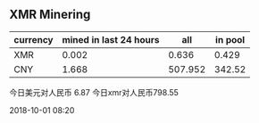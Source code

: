 ## XMR Minering

|currency|mined in last 24 hours|all|in pool|
|---|---|---|---|
|XMR|0.002|0.636|0.429|
|CNY|1.668|507.952|342.52|

今日美元对人民币 6.87	今日xmr对人民币798.55


2018-10-01 08:20